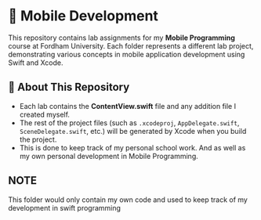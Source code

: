 # 📱 Mobile Development 

This repository contains lab assignments for my **Mobile Programming** course at Fordham University. Each folder represents a different lab project, demonstrating various concepts in mobile application development using Swift and Xcode.

## 📌 About This Repository
- Each lab contains the **ContentView.swift** file and any addition file I created myself.
- The rest of the project files (such as `.xcodeproj`, `AppDelegate.swift`, `SceneDelegate.swift`, etc.) will be generated by Xcode when you build the project.
- This is done to keep track of my personal school work. And as well as my own personal development in Mobile Programming. 

## NOTE 

This folder would only contain my own code and used to keep track of my development in swift programming
